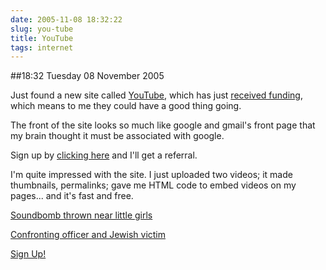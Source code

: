 ```yaml
---
date: 2005-11-08 18:32:22
slug: you-tube
title: YouTube
tags: internet
---
```


##18:32 Tuesday 08 November 2005

Just found a new site called [YouTube](http://youtube.com/), which has just [received funding](http://slashdot.org/article.pl?sid=05/11/08/0255216&from=rss), which means to me they could have a good thing going.





The front of the site looks so much like google and gmail's front page that my brain thought it must be associated with google.





Sign up by [clicking here](http://www.youtube.com/signup.php?referer=thunderrabbit) and I'll get a referral.





I'm quite impressed with the site.  I just uploaded two videos; it made thumbnails, permalinks; gave me HTML code to embed videos on my pages... and it's fast and free.





[Soundbomb thrown near little girls](http://www.youtube.com/?v=LVVGTnaNZns)
  
[Confronting officer and Jewish victim](http://www.youtube.com/?v=0vzUttSNzvU)





[Sign Up!](http://www.youtube.com/signup.php?referer=thunderrabbit)



